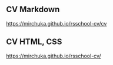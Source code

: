 ## CV Markdown
https://mirchuka.github.io/rsschool-cv/cv

## CV HTML, CSS 
https://mirchuka.github.io/rsschool-cv/